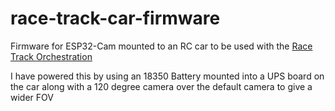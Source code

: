 # race-track-car-firmware

Firmware for ESP32-Cam mounted to an RC car to be used with the [Race Track Orchestration](https://github.com/OlliePugh/race-track-orch)

I have powered this by using an 18350 Battery mounted into a UPS board on the car along with a 120 degree camera over the default camera to give a wider FOV
